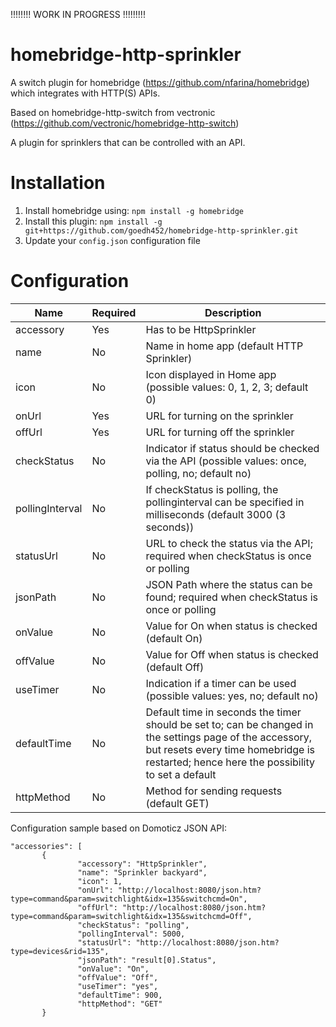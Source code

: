!!!!!!!! WORK IN PROGRESS !!!!!!!!!


# homebridge-http-sprinkler
A switch plugin for homebridge (https://github.com/nfarina/homebridge) which integrates with HTTP(S) APIs.

Based on homebridge-http-switch from vectronic (https://github.com/vectronic/homebridge-http-switch)

A plugin for sprinklers that can be controlled with an API.


# Installation

1. Install homebridge using: `npm install -g homebridge`
2. Install this plugin: `npm install -g git+https://github.com/goedh452/homebridge-http-sprinkler.git`
3. Update your `config.json` configuration file

# Configuration

Name             | Required    | Description
---------------- | ----------- | --------------------------------------------
accessory        | Yes         | Has to be HttpSprinkler
name             | No          | Name in home app (default HTTP Sprinkler)
icon             | No          | Icon displayed in Home app (possible values: 0, 1, 2, 3; default 0)
onUrl            | Yes         | URL for turning on the sprinkler
offUrl           | Yes         | URL for turning off the sprinkler
checkStatus      | No          | Indicator if status should be checked via the API (possible values: once, polling, no; default no)
pollingInterval  | No          | If checkStatus is polling, the pollinginterval can be specified in milliseconds (default 3000 (3 seconds))
statusUrl        | No          | URL to check the status via the API; required when checkStatus is once or polling
jsonPath         | No          | JSON Path where the status can be found; required when checkStatus is once or polling
onValue          | No          | Value for On when status is checked (default On)
offValue         | No          | Value for Off when status is checked (default Off)
useTimer         | No          | Indication if a timer can be used (possible values: yes, no; default no)
defaultTime      | No          | Default time in seconds the timer should be set to; can be changed in the settings page of the accessory, but resets every time homebridge is restarted; hence here the possibility to set a default
httpMethod       | No          | Method for sending requests (default GET)



Configuration sample based on Domoticz JSON API:

 ``` 
"accessories": [ 
        {
                "accessory": "HttpSprinkler",
                "name": "Sprinkler backyard",
                "icon": 1,
                "onUrl": "http://localhost:8080/json.htm?type=command&param=switchlight&idx=135&switchcmd=On",
                "offUrl": "http://localhost:8080/json.htm?type=command&param=switchlight&idx=135&switchcmd=Off",
                "checkStatus": "polling",
                "pollingInterval": 5000,
                "statusUrl": "http://localhost:8080/json.htm?type=devices&rid=135",
                "jsonPath": "result[0].Status",
                "onValue": "On",
                "offValue": "Off",
                "useTimer": "yes",
                "defaultTime": 900,
                "httpMethod": "GET"
        }
```    
